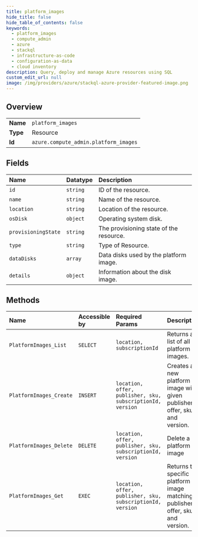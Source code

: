 ```yaml
---
title: platform_images
hide_title: false
hide_table_of_contents: false
keywords:
  - platform_images
  - compute_admin
  - azure    
  - stackql
  - infrastructure-as-code
  - configuration-as-data
  - cloud inventory
description: Query, deploy and manage Azure resources using SQL
custom_edit_url: null
image: /img/providers/azure/stackql-azure-provider-featured-image.png
---
```

  
    

## Overview
<table><tbody>
<tr><td><b>Name</b></td><td><code>platform_images</code></td></tr>
<tr><td><b>Type</b></td><td>Resource</td></tr>
<tr><td><b>Id</b></td><td><code>azure.compute_admin.platform_images</code></td></tr>
</tbody></table>

## Fields
| Name | Datatype | Description |
|:-----|:---------|:------------|
| `id` | `string` | ID of the resource. |
| `name` | `string` | Name of the resource. |
| `location` | `string` | Location of the resource. |
| `osDisk` | `object` | Operating system disk. |
| `provisioningState` | `string` | The provisioning state of the resource. |
| `type` | `string` | Type of Resource. |
| `dataDisks` | `array` | Data disks used by the platform image. |
| `details` | `object` | Information about the disk image. |
## Methods
| Name | Accessible by | Required Params | Description |
|:-----|:--------------|:----------------|:------------|
| `PlatformImages_List` | `SELECT` | `location, subscriptionId` | Returns a list of all platform images. |
| `PlatformImages_Create` | `INSERT` | `location, offer, publisher, sku, subscriptionId, version` | Creates a new platform image with given publisher, offer, skus and version. |
| `PlatformImages_Delete` | `DELETE` | `location, offer, publisher, sku, subscriptionId, version` | Delete a platform image |
| `PlatformImages_Get` | `EXEC` | `location, offer, publisher, sku, subscriptionId, version` | Returns the specific platform image matching publisher, offer, skus and version. |
